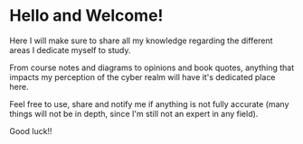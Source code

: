 # Hello and Welcome!
Here I will make sure to share all my knowledge regarding the different areas I dedicate myself to study.

From course notes and diagrams to opinions and book quotes, anything that impacts my perception of the cyber realm will have it's dedicated place here.

Feel free to use, share and notify me if anything is not fully accurate (many things will not be in depth, since I'm still not an expert in any field).

Good luck!!
